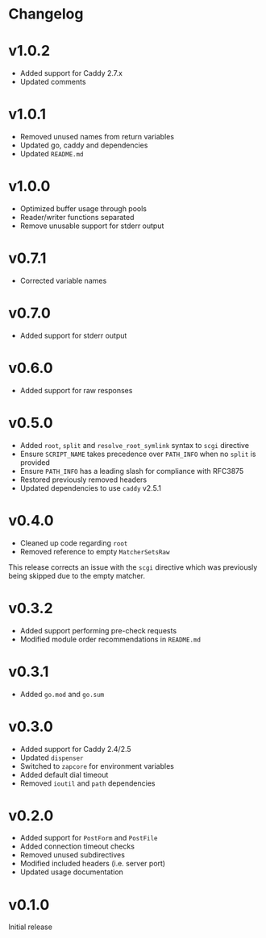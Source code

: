 Changelog
===============================================

# v1.0.2

* Added support for Caddy 2.7.x
* Updated comments

# v1.0.1

* Removed unused names from return variables
* Updated go, caddy and dependencies
* Updated `README.md`

# v1.0.0

* Optimized buffer usage through pools
* Reader/writer functions separated
* Remove unusable support for stderr output

# v0.7.1

* Corrected variable names

# v0.7.0

* Added support for stderr output

# v0.6.0

* Added support for raw responses

# v0.5.0

* Added `root`, `split` and `resolve_root_symlink` syntax to `scgi` directive
* Ensure `SCRIPT_NAME` takes precedence over `PATH_INFO` when no `split` is provided
* Ensure `PATH_INFO` has a leading slash for compliance with RFC3875
* Restored previously removed headers
* Updated dependencies to use `caddy` v2.5.1

# v0.4.0

* Cleaned up code regarding `root`
* Removed reference to empty `MatcherSetsRaw`

This release corrects an issue with the `scgi` directive which was previously being skipped due to the empty matcher.

# v0.3.2

* Added support performing pre-check requests
* Modified module order recommendations in `README.md`

# v0.3.1

* Added `go.mod` and `go.sum`

# v0.3.0

* Added support for Caddy 2.4/2.5
* Updated `dispenser`
* Switched to `zapcore` for environment variables
* Added default dial timeout
* Removed `ioutil` and `path` dependencies

# v0.2.0

* Added support for `PostForm` and `PostFile`
* Added connection timeout checks
* Removed unused subdirectives
* Modified included headers (i.e. server port)
* Updated usage documentation

# v0.1.0

Initial release
